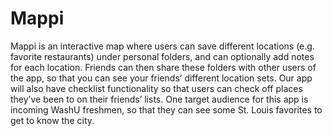 # Mappi

Mappi is an interactive map where users can save different locations (e.g. favorite restaurants) under personal folders, and can optionally add notes for each location. Friends can then share these folders with other users of the app, so that you can see your friends’ different location sets. Our app will also have checklist functionality so that users can check off places they’ve been to on their friends’ lists. One target audience for this app is incoming WashU freshmen, so that they can see some St. Louis favorites to get to know the city. 
